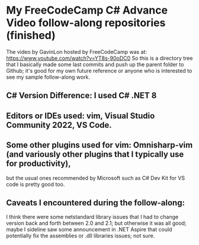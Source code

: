 # My FreeCodeCamp C# Advance Video follow-along repositories (finished)
  The video by GavinLon hosted by FreeCodeCamp was at: https://www.youtube.com/watch?v=YT8s-90oDC0
  So this is a directory tree that I basically made some last commits and push up the parent folder to Github;
  it's good for my own future reference or anyone who is interested to see my sample follow-along work.

## C# Version Difference: I used C# .NET 8 

## Editors or IDEs used: vim, Visual Studio Community 2022, VS Code.

## Some other plugins used for vim: Omnisharp-vim (and variously other plugins that I typically use for productivity),
but the usual ones recommended by Microsoft such as C# Dev Kit for VS code is pretty good too. 

## Caveats I encountered during the follow-along:
I think there were some netstandard library issues that I had to change version back and forth between 2.0 and 2.1;
but otherwise it was all good; maybe I sideline saw some announcement in .NET Aspire that could potentially fix the assemblies or .dll libraries issues; not sure.


  
